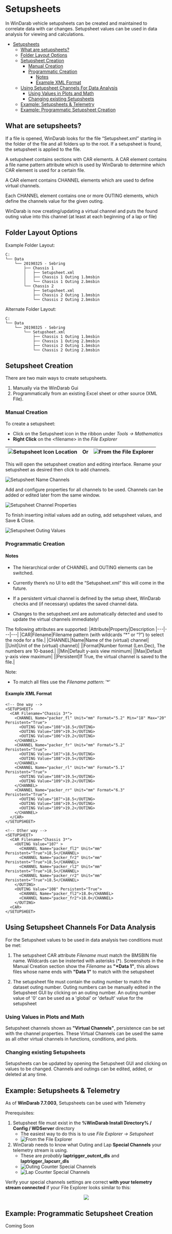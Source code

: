 # Setupsheets

In WinDarab vehicle setupsheets can be created and maintained to correlate data with car changes. Setupsheet values can be used in data analysis for viewing and calculations.

- [Setupsheets](#setupsheets)
  - [What are setupsheets?](#what-are-setupsheets)
  - [Folder Layout Options](#folder-layout-options)
  - [Setupsheet Creation](#setupsheet-creation)
    - [Manual Creation](#manual-creation)
    - [Programmatic Creation](#programmatic-creation)
      - [Notes](#notes)
      - [Example XML Format](#example-xml-format)
  - [Using Setupsheet Channels For Data Analysis](#using-setupsheet-channels-for-data-analysis)
    - [Using Values in Plots and Math](#using-values-in-plots-and-math)
    - [Changing existing Setupsheets](#changing-existing-setupsheets)
  - [Example: Setupsheets & Telemetry](#example-setupsheets--telemetry)
  - [Example: Programmatic Setupsheet Creation](#example-programmatic-setupsheet-creation)

## What are setupsheets?

If a file is opened, WinDarab looks for the file “Setupsheet.xml” starting in the folder of the file and all folders up to the root. If a setupsheet is found, the setupsheet is applied to the file.

A setupsheet contains sections with CAR elements. A CAR element contains a file name pattern attribute which is used by WinDarab to determine which CAR element is used for a certain file.

A CAR element contains CHANNEL elements which are used to define virtual channels.

Each CHANNEL element contains one or more OUTING elements, which define the channels value for the given outing.

WinDarab is now creating/updating a virtual channel and puts the found outing value into this channel (at least at each beginning of a lap or file)

## Folder Layout Options

Example Folder Layout:

```
C:
└── Data
    └── 20190325 - Sebring
        ├── Chassis 1
        │   ├── Setupsheet.xml
        │   ├── Chassis 1 Outing 1.bmsbin
        │   └── Chassis 1 Outing 2.bmsbin
        └── Chassis 2
            ├── Setupsheet.xml
            ├── Chassis 2 Outing 1.bmsbin
            └── Chassis 2 Outing 2.bmsbin
```

Alternate Folder Layout:

```
C:
└── Data
    └── 20190325 - Sebring
        └── Setupsheet.xml
            ├── Chassis 1 Outing 1.bmsbin
            ├── Chassis 1 Outing 2.bmsbin
            ├── Chassis 2 Outing 1.bmsbin
            └── Chassis 2 Outing 2.bmsbin
```

## Setupsheet Creation

There are two main ways to create setupsheets.

1. Manually via the WinDarab Gui
2. Programmatically from an existing Excel sheet or other source (XML File).

### Manual Creation

To create a setupsheet:

- Click on the Setupsheet icon in the ribbon under _Tools &rarr; Mathematics_
- **Right Click** on the \<filename> in the _File Explorer_

|![Setupsheet Icon Location](images/Setupsheet&#32;Open&#32;GUI.jpg)|Or|![From the File Explorer](images/File&#32;Explorer&#32;Setupsheet.jpg)|
|---|---|---|

This will open the setupsheet creation and editing interface. Rename your setupsheet as desired then click to add channels.

![Setupsheet Name Channels](images/Setupsheet&#32;Filename&#32;Add.jpg)

Add and configure properties for all channels to be used. Channels can be added or edited later from the same window.

![Setupsheet Channel Properties](images/Setupsheet&#32;Channel&#32;Properties.jpg)

To finish inserting initial values add an outing, add setupsheet values, and Save & Close.

![Setupsheet Outing Values](images/Setupsheet&#32;Outing&#32;Value&#32;Save.jpg)

### Programmatic Creation

#### Notes

- The hierarchical order of CHANNEL and OUTING elements can be switched.

- Currently there’s no UI to edit the “Setupsheet.xml” this will come in the future.

- If a persistent virtual channel is defined by the setup sheet, WinDarab checks and (if necessary) updates the saved channel data.

- Changes to the setupsheet.xml are automatically detected and used to update the virtual channels immediately!

The following attributes are supported:
|Attribute|Property|Description
|---|---|---|
|CAR|Filename|Filename pattern (with wildcards “*” or “?”) to select the node for a file.|
|CHANNEL|Name|Name of the (virtual) channel|
||Unit|Unit of the (virtual) channel)|
||Format|Number format (Len.Dec), The numbers are 10-based.|
||Min|Default y-axis view minimum|
||Max|Default y-axis view maximum|
||Persistent|If True, the virtual channel is saved to the file.|

Note:

- To match all files use the _Filename pattern_: '*'

#### Example XML Format

```
<!-- One way -->
<SETUPSHEET>
  <CAR Filename="Chassis 3*">
    <CHANNEL Name="packer_fl" Unit="mm" Format="5.2" Min="18" Max="20" Persistent="True">
      <OUTING Value="108">18.5</OUTING>
      <OUTING Value="109">19.3</OUTING>
      <OUTING Value="106">19.2</OUTING>
    </CHANNEL>
    <CHANNEL Name="packer_fr" Unit="mm" Format="5.2" Persistent="True">
      <OUTING Value="107">18.5</OUTING>
      <OUTING Value="108">19.5</OUTING>
    </CHANNEL>
    <CHANNEL Name="packer_rl" Unit="mm" Format="5.1" Persistent="True">
      <OUTING Value="108">19.5</OUTING>
      <OUTING Value="109">19.2</OUTING>
    </CHANNEL>
    <CHANNEL Name="packer_rr" Unit="mm" Format="6.3" Persistent="True">
      <OUTING Value="107">18.5</OUTING>
      <OUTING Value="108">19.5</OUTING>
      <OUTING Value="109">19.2</OUTING>
    </CHANNEL>
  </CAR>
</SETUPSHEET>
```

```
<!-- Other way -->
<SETUPSHEET>
  <CAR Filename="Chassis 3*">
    <OUTING Value="107" >
      <CHANNEL Name="packer_fl2" Unit="mm" Persistent="True">18.5</CHANNEL>
      <CHANNEL Name="packer_fr2" Unit="mm" Persistent="True">18.5</CHANNEL>
      <CHANNEL Name="packer_rl2" Unit="mm" Persistent="True">18.5</CHANNEL>
      <CHANNEL Name="packer_rr2" Unit="mm" Persistent="True">18.5</CHANNEL>
    </OUTING>
    <OUTING Value="108" Persistent="True">
      <CHANNEL Name="packer_fl2">18.0</CHANNEL>
      <CHANNEL Name="packer_fr2">18.0</CHANNEL>
    </OUTING>
  <CAR>
</SETUPSHEET>
```

## Using Setupsheet Channels For Data Analysis

For the Setupsheet values to be used in data analysis two conditions must be met:

1. The setupsheet CAR attribute _Filename_ must match the BMSBIN file name. Wildcards can be insterted with asterisks (\*). Screenshots in the Manual Creation section show the _Filename_ as **"\*Data 1"**, this allows files whose name ends with **"Data 1"** to match with the setupsheet

2. The setupsheet file must contain the outing number to match the dataset outing number. Outing numbers can be manually edited in the Setupsheet GUI by clicking on an outing number. An outing number value of '0' can be used as a 'global' or 'default' value for the setupsheet

### Using Values in Plots and Math

Setupsheet channels shown as **"Virtual Channels"**, persistence can be set with the channel properties. These Virtual Channels can be used the same as all other virtual channels in functions, conditions, and plots.

### Changing existing Setupsheets

Setupsheets can be updated by opening the Setupsheet GUI and clicking on values to be changed. Channels and outings can be edited, added, or deleted at any time.

## Example: Setupsheets & Telemetry

As of **WinDarab 7.7.003**, Setupsheets can be used with Telemetry

Prerequisites:

1. Setupsheet file must exist in the **%WinDarab Install Directory% / Config / WDServer** directory
    - The easiest way to do this is to use *File Explorer &rarr; Setupsheet*
    - ![From the File Explorer](images/File&#32;Explorer&#32;Setupsheet.jpg)
2. WinDarab needs to know what Outing and Lap **Special Channels** your telemetry stream is using.
    - These are *probably* **laptrigger_outcnt_dls** and **laptrigger_lapcurr_dls**
    - ![Outing Counter Special Channels](images/Special%20Channels%20%20-%20Setupsheet%20Outing.png)
    - ![Lap Counter Special Channels](images/Special%20Channels%20%20-%20Setupsheet%20Lap.png)

Verify your special channels settings are correct **with your telemetry stream connected** if your File Explorer looks similar to this:

<p align="center">
<img src="images/Setupsheet%20-%20File%20Explorer%20Correct.png">
</p>

## Example: Programmatic Setupsheet Creation

Coming Soon
